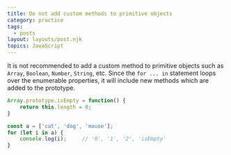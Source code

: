 ```yaml
---
title: Do not add custom methods to primitive objects
category: practice
tags:
  - posts
layout: layouts/post.njk
topics: JavaScript
---
```


It is not recommended to add a custom method to primitive objects such as `Array`, `Boolean`, `Number`, `String`, etc.
Since the `for ... in` statement loops over the enumerable properties, it will include new methods which are added to the prototype.

```js
Array.prototype.isEmpty = function() { 
    return this.length = 0;
}

const a = ['cat', 'dog', 'mouse'];
for (let i in a) {
    console.log(i);     // '0', '1', '2', 'isEmpty'
}
```